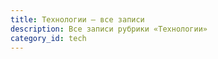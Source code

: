 ```yaml
---
title: Технологии — все записи
description: Все записи рубрики «Технологии»
category_id: tech
---
```

